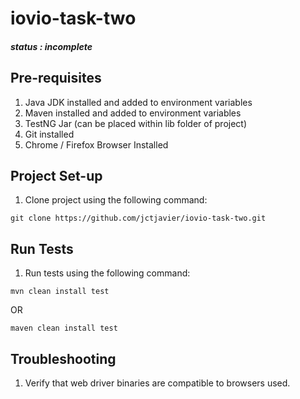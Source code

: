 # iovio-task-two
##### status : *incomplete*

## Pre-requisites
1. Java JDK installed and added to environment variables
2. Maven installed and added to environment variables
3. TestNG Jar (can be placed within lib folder of project)
4. Git installed
5. Chrome / Firefox Browser Installed

## Project Set-up

1. Clone project using the following command: 
```
git clone https://github.com/jctjavier/iovio-task-two.git
```

## Run Tests
1. Run tests using the following command:
```
mvn clean install test
```
OR
```
maven clean install test
```

## Troubleshooting
1. Verify that web driver binaries are compatible to browsers used.
